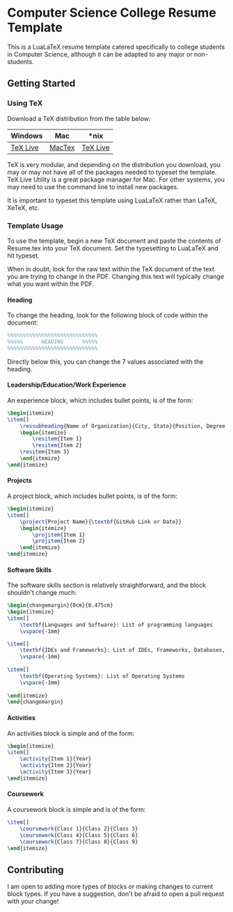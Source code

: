 # Computer Science College Resume Template

This is a LuaLaTeX resume template catered specifically to college students in Computer Science, although it can be adapted to any major or non-students.

## Getting Started

### Using TeX

Download a TeX distribution from the table below:

| Windows | Mac | *nix |
| ------------------------------------------------------------------------------- |:-------------:|:-------------:|
| [TeX Live](http://mirror.ctan.org/systems/texlive/tlnet/install-tl-windows.exe) | [MacTex](http://tug.org/cgi-bin/mactex-download/MacTeX.pkg) | [TeX Live](http://mirror.ctan.org/systems/texlive/tlnet/install-tl-unx.tar.gz) |

TeX is very modular, and depending on the distribution you download, you may or may not have all of the packages needed to typeset the template. TeX Live Utility is a great package manager for Mac. For other systems, you may need to use the command line to install new packages.

It is important to typeset this template using LuaLaTeX rather than LaTeX, XeTeX, etc.

### Template Usage

To use the template, begin a new TeX document and paste the contents of Resume.tex into your TeX document. Set the typesetting to LuaLaTeX and hit typeset.

When in doubt, look for the raw text within the TeX document of the text you are trying to change in the PDF. Changing this text will typically change what you want within the PDF.

#### Heading

To change the heading, look for the following block of code within the document:
```latex
%%%%%%%%%%%%%%%%%%%%%%%%%%%%%
%%%%%      HEADING      %%%%%
%%%%%%%%%%%%%%%%%%%%%%%%%%%%%
```

Directly below this, you can change the 7 values associated with the heading.

#### Leadership/Education/Work Experience

An experience block, which includes bullet points, is of the form:

```latex
\begin{itemize}
\item[]
	\ressubheading{Name of Organization}{City, State}{Position, Degree, etc.}{Start Date - End Date}
	\begin{itemize}
		\resitem{Item 1}
		\resitem{Item 2}
    \resitem{Item 3}
	\end{itemize}
\end{itemize}
```

#### Projects

A project block, which includes bullet points, is of the form:

```latex
\begin{itemize}
\item[]
	\project{Project Name}{\textbf{GitHub Link or Date}}
	\begin{itemize}
		\projitem{Item 1}
		\projitem{Item 2}
	\end{itemize}
\end{itemize}
```

#### Software Skills

The software skills section is relatively straightforward, and the block shouldn't change much:

```latex
\begin{changemargin}{0cm}{0.475cm}
\begin{itemize}
\item[]
	\textbf{Languages and Software}: List of programming languages
	\vspace{-1mm}

\item[]
	\textbf{IDEs and Frameworks}: List of IDEs, Frameworks, Databases, etc.
	\vspace{-1mm}
	
\item[]
	\textbf{Operating Systems}: List of Operating Systems
	\vspace{-1mm}
	
\end{itemize}
\end{changemargin}
```

#### Activities

An activities block is simple and of the form:

```latex
\begin{itemize}
\item[]
	\activity{Item 1}{Year}
	\activity{Item 2}{Year}
	\activity{Item 3}{Year}
\end{itemize}
```

#### Coursework

A coursework block is simple and is of the form:

```latex
\item[]
	\coursework{Class 1}{Class 2}{Class 3}
	\coursework{Class 4}{Class 5}{Class 6}
	\coursework{Class 7}{Class 8}{Class 9}
\end{itemize}
```

## Contributing

I am open to adding more types of blocks or making changes to current block types. If you have a suggestion, don't be afraid to open a pull request with your change!
